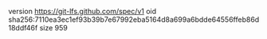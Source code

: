 version https://git-lfs.github.com/spec/v1
oid sha256:7110ea3ec1ef93b39b7e67992eba5164d8a699a6bdde64556ffeb86d18ddf46f
size 959
